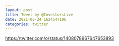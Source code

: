 ```yaml
--- 
layout: post 
title: Tweet by @InvestorsLive 
date: 2021-06-24 1624547196 
categories: twitter 
--- 
```

https://twitter.com/o/status/1408078967647653893